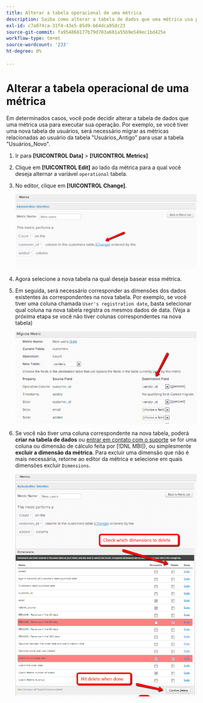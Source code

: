 ```yaml
---
title: Alterar a tabela operacional de uma métrica
description: Saiba como alterar a tabela de dados que uma métrica usa para executar sua operação.
exl-id: c7a074ca-31f4-43e5-85d9-b64dca95dc23
source-git-commit: fa954868177b79d703a601a55b9e549ec1bd425e
workflow-type: tm+mt
source-wordcount: '233'
ht-degree: 0%

---
```


# Alterar a tabela operacional de uma métrica

Em determinados casos, você pode decidir alterar a tabela de dados que uma métrica usa para executar sua operação. Por exemplo, se você tiver uma nova tabela de usuários, será necessário migrar as métricas relacionadas ao usuário da tabela &quot;Usuários\_Antigo&quot; para usar a tabela &quot;Usuários\_Novo&quot;.

1. Ir para **[!UICONTROL Data]** > **[!UICONTROL Metrics]**
1. Clique em **[!UICONTROL Edit]** ao lado da métrica para a qual você deseja alternar a variável `operational` tabela.
1. No editor, clique em **[!UICONTROL Change]**.

   ![](../../assets/change-metrics-1.png)
1. Agora selecione a nova tabela na qual deseja basear essa métrica.
1. Em seguida, será necessário corresponder as dimensões dos dados existentes às correspondentes na nova tabela. Por exemplo, se você tiver uma coluna chamada `User's registration date`, basta selecionar qual coluna na nova tabela registra os mesmos dados de data. (Veja a próxima etapa se você não tiver colunas correspondentes na nova tabela)

   ![](../../assets/change-metrics-2.png)

1. Se você não tiver uma coluna correspondente na nova tabela, poderá **criar na tabela de dados** ou [entrar em contato com o suporte](https://experienceleague.adobe.com/docs/commerce-knowledge-base/kb/troubleshooting/miscellaneous/mbi-service-policies.html?lang=en) se for uma coluna ou dimensão de cálculo feita por [!DNL MBI]), ou simplesmente **excluir a dimensão da métrica**. Para excluir uma dimensão que não é mais necessária, retorne ao editor da métrica e selecione em quais dimensões excluir `Dimensions`.

   ![](../../assets/change-metrics-3.png)
